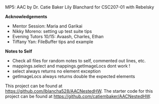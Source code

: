 MP5: AAC by Dr. Catie Baker
Lily Blanchard
for CSC207-01 with Rebelsky

**Acknowledgements**
* Mentor Session: Maria and Garikai
* Nikky Moreno: setting up test suite tips
* Evening Tutors 10/15: Avaash, Charles, Ethan
* Tiffany Yan: FileBuffer tips and example

**Notes to Self**
* Check all files for random notes to self, commented out lines, etc.
* mappings.select and mappings.getImageLocs dont work !
* select always returns no element exception
* getImageLocs always returns double the expected elements

This project can be found at <https://github.com/lblancha528/AACNestedHW>.
The starter code for this project can be found at <https://github.com/catiembaker/AACNestedHW>.